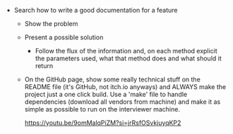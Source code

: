 - Search how to write a good documentation for a feature
	- Show the problem
	- Present a possible solution
		- Follow the flux of the information and, on each method explicit the parameters used, what that method does and what should it return
	- On the GitHub page, show some really technical stuff on the README file (it's GitHub, not itch.io anyways) and ALWAYS make the project just a one click build. Use a 'make' file to handle dependencies (download all vendors from machine) and make it as simple as possible to run on the interviewer machine. 
	  
	  https://youtu.be/9omMalqPiZM?si=jrRsfOSvkjuyqKP2
	  
	
